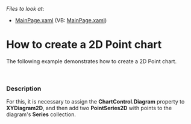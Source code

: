 <!-- default file list -->
*Files to look at*:

* [MainPage.xaml](./CS/PointChart/MainPage.xaml) (VB: [MainPage.xaml](./VB/PointChart/MainPage.xaml))
<!-- default file list end -->
# How to create a 2D Point chart


<p>The following example demonstrates how to create a 2D Point chart.</p><br />



<h3>Description</h3>

<p>For this, it is necessary to assign the <strong>ChartControl.Diagram</strong> property to <strong>XYDiagram2D</strong>, and then add two <strong>PointSeries2D</strong> with points to the diagram&#39;s <strong>Series</strong> collection.</p><br />


<br/>


